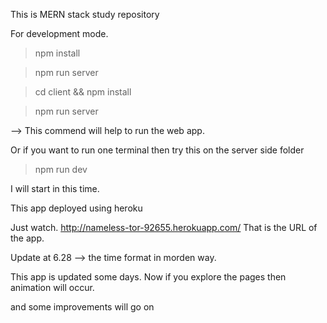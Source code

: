This is MERN stack study repository

For development mode.
>npm install

>npm run server

>cd client && npm install

>npm run server

--> This commend will help to run the web app.

Or if you want to run one terminal then try this on the server side folder

>npm run dev

I will start in this time.

This app deployed using heroku 

Just watch.
http://nameless-tor-92655.herokuapp.com/ 
That is the URL of the app.

Update at 6.28 --> the time format in morden way.

This app is updated some days. Now if you explore the pages then animation will occur.

and some improvements will go on
